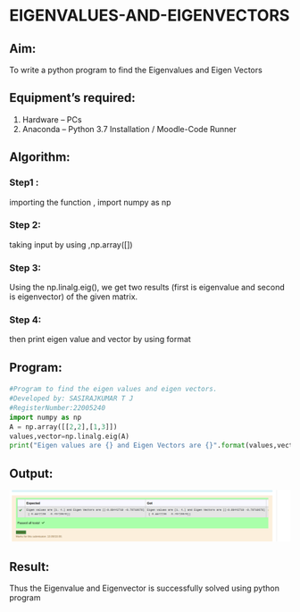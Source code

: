 # EIGENVALUES-AND-EIGENVECTORS
## Aim:
To write a python program to find the Eigenvalues and Eigen Vectors
## Equipment’s required:
1. 	Hardware – PCs
2. 	Anaconda – Python 3.7 Installation / Moodle-Code Runner
## Algorithm:
### Step1 : 
importing the function , import numpy as np

### Step 2: 
taking input by using ,np.array([])

### Step 3: 
Using the np.linalg.eig(),  we get two results (first is eigenvalue and second is eigenvector) of the given matrix.

### Step 4: 
then print eigen value and vector by using format 

## Program:
``` python
#Program to find the eigen values and eigen vectors.
#Developed by: SASIRAJKUMAR T J
#RegisterNumber:22005240
import numpy as np
A = np.array([[2,2],[1,3]])
values,vector=np.linalg.eig(A)
print("Eigen values are {} and Eigen Vectors are {}".format(values,vector))
```

## Output:
![OUTPUT](output.png)
## Result:
Thus the Eigenvalue and Eigenvector is successfully solved using python program
